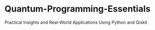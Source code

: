 # Quantum-Programming-Essentials
Practical Insights and Real-World Applications Using Python and Qiskit

